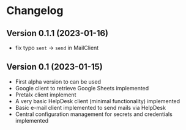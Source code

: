 # Changelog

## Version 0.1.1 (2023-01-16)

- fix typo `sent` -> `send` in MailClient

## Version 0.1 (2023-01-15)

- First alpha version to can be used
- Google client to retrieve Google Sheets implemented
- Pretalx client implement
- A very basic HelpDesk client (minimal functionality) implemented
- Basic e-mail client implemented to send mails via HelpDesk
- Central configuration management for secrets and credentials implemented
